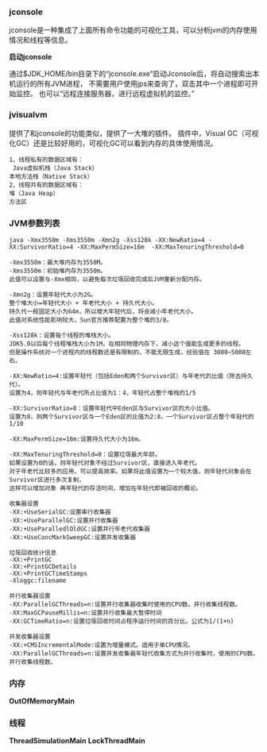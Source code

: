 

### jconsole 
jconsole是一种集成了上面所有命令功能的可视化工具，可以分析jvm的内存使用情况和线程等信息。

**启动jconsole**

通过$JDK_HOME/bin目录下的“jconsole.exe”启动Jconsole后，将自动搜索出本机运行的所有JVM进程，
不需要用户使用jps来查询了，双击其中一个进程即可开始监控。
也可以“远程连接服务器，进行远程虚拟机的监控。”


### jvisualvm
提供了和jconsole的功能类似，提供了一大堆的插件。
插件中，Visual GC（可视化GC）还是比较好用的，可视化GC可以看到内存的具体使用情况。

```
1、线程私有的数据区域有：
 Java虚拟机栈（Java Stack）
本地方法栈（Native Stack）
2、线程共有的数据区域有：
堆（Java Heap）
方法区
```

### JVM参数列表
```
java -Xmx3550m -Xms3550m -Xmn2g -Xss128k -XX:NewRatio=4 -XX:SurvivorRatio=4 -XX:MaxPermSize=16m  -XX:MaxTenuringThreshold=0

-Xmx3550m：最大堆内存为3550M。
-Xms3550m：初始堆内存为3550m。
此值可以设置与-Xmx相同，以避免每次垃圾回收完成后JVM重新分配内存。

-Xmn2g：设置年轻代大小为2G。
整个堆大小=年轻代大小 + 年老代大小 + 持久代大小。
持久代一般固定大小为64m，所以增大年轻代后，将会减小年老代大小。
此值对系统性能影响较大，Sun官方推荐配置为整个堆的3/8。

-Xss128k：设置每个线程的堆栈大小。
JDK5.0以后每个线程堆栈大小为1M，在相同物理内存下，减小这个值能生成更多的线程。
但是操作系统对一个进程内的线程数还是有限制的，不能无限生成，经验值在 3000~5000左右。 

-XX:NewRatio=4:设置年轻代（包括Eden和两个Survivor区）与年老代的比值（除去持久代）。
设置为4，则年轻代与年老代所占比值为1：4，年轻代占整个堆栈的1/5

-XX:SurvivorRatio=8：设置年轻代中Eden区与Survivor区的大小比值。
设置为8，则两个Survivor区与一个Eden区的比值为2:8，一个Survivor区占整个年轻代的1/10

-XX:MaxPermSize=16m:设置持久代大小为16m。

-XX:MaxTenuringThreshold=0：设置垃圾最大年龄。
如果设置为0的话，则年轻代对象不经过Survivor区，直接进入年老代。
对于年老代比较多的应用，可以提高效率。如果将此值设置为一个较大值，则年轻代对象会在Survivor区进行多次复制，
这样可以增加对象 再年轻代的存活时间，增加在年轻代即被回收的概论。

收集器设置
-XX:+UseSerialGC:设置串行收集器
-XX:+UseParallelGC:设置并行收集器
-XX:+UseParalledlOldGC:设置并行年老代收集器
-XX:+UseConcMarkSweepGC:设置并发收集器

垃圾回收统计信息
-XX:+PrintGC
-XX:+PrintGCDetails
-XX:+PrintGCTimeStamps
-Xloggc:filename

并行收集器设置
-XX:ParallelGCThreads=n:设置并行收集器收集时使用的CPU数。并行收集线程数。
-XX:MaxGCPauseMillis=n:设置并行收集最大暂停时间
-XX:GCTimeRatio=n:设置垃圾回收时间占程序运行时间的百分比。公式为1/(1+n)

并发收集器设置
-XX:+CMSIncrementalMode:设置为增量模式。适用于单CPU情况。
-XX:ParallelGCThreads=n:设置并发收集器年轻代收集方式为并行收集时，使用的CPU数。并行收集线程数。
```
### 内存 
**OutOfMemoryMain**

### 线程
**ThreadSimulationMain**
**LockThreadMain**


